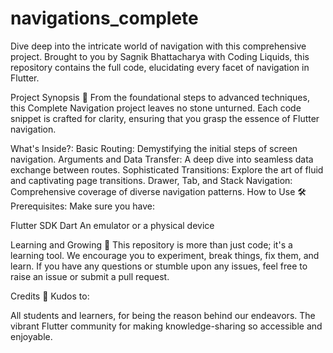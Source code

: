 # navigations_complete

Dive deep into the intricate world of navigation with this comprehensive project. Brought to you by Sagnik Bhattacharya with Coding Liquids, this repository contains the full code, elucidating every facet of navigation in Flutter.

Project Synopsis 📖
From the foundational steps to advanced techniques, this Complete Navigation project leaves no stone unturned. Each code snippet is crafted for clarity, ensuring that you grasp the essence of Flutter navigation.

What's Inside?:
Basic Routing: Demystifying the initial steps of screen navigation.
Arguments and Data Transfer: A deep dive into seamless data exchange between routes.
Sophisticated Transitions: Explore the art of fluid and captivating page transitions.
Drawer, Tab, and Stack Navigation: Comprehensive coverage of diverse navigation patterns.
How to Use 🛠️
Prerequisites:
Make sure you have:

Flutter SDK
Dart
An emulator or a physical device


Learning and Growing 🌱
This repository is more than just code; it's a learning tool. We encourage you to experiment, break things, fix them, and learn. If you have any questions or stumble upon any issues, feel free to raise an issue or submit a pull request.

Credits 🙌
Kudos to:

All students and learners, for being the reason behind our endeavors.
The vibrant Flutter community for making knowledge-sharing so accessible and enjoyable.